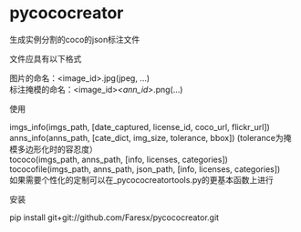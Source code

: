 # pycococreator
生成实例分割的coco的json标注文件  
  
文件应具有以下格式  
  
  图片的命名：<image_id>.jpg(jpeg, ...)  
  标注掩模的命名：<image_id>_<ann_id>_<supercategory>_<category>_<iscrowd>.png(...)  
    
使用  
    
  imgs_info(imgs_path, [date_captured, license_id, coco_url, flickr_url])  
  anns_info(anns_path, [cate_dict, img_size, tolerance, bbox])                 (tolerance为掩模多边形化时的容忍度）  
  tococo(imgs_path, anns_path, [info, licenses, categories])  
  tococofile(imgs_path, anns_path, json_path, [info, licenses, categories])  
 如果需要个性化的定制可以在_pycococreatortools.py的更基本函数上进行  
   
安装
  
  pip install git+git://github.com/Faresx/pycococreator.git
